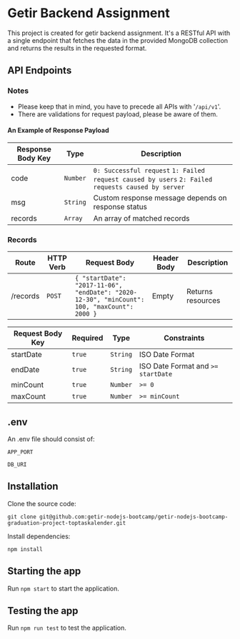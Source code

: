 # Getir Backend Assignment

This project is created for getir backend assignment. It's a RESTful API with a single endpoint that fetches the data in the provided MongoDB collection and returns the results in the requested format.

## API Endpoints

### Notes

- Please keep that in mind, you have to precede all APIs with '`/api/v1`'.
- There are validations for request payload, please be aware of them.

#### An Example of Response Payload

| Response Body Key | Type | Description  |
| --- | --- | --- |
| code | `Number` | `0: Successful request` `1: Failed request caused by users` `2: Failed requests caused by server` |
| msg | `String` | Custom response message depends on response status |
| records | `Array` | An array of matched records  |

### Records

| Route | HTTP Verb | Request Body | Header Body | Description |
| --- | --- | --- | --- | --- |
| /records | `POST` | `{ "startDate": "2017-11-06", "endDate": "2020-12-30", "minCount": 100, "maxCount": 2000 }` | Empty | Returns resources |

| Request Body Key | Required | Type | Constraints |
| --- | --- | --- | --- |
| startDate | `true` | `String` | ISO Date Format |
| endDate | `true` | `String` | ISO Date Format and `>= startDate` |
| minCount | `true` | `Number` | `>= 0` |
| maxCount | `true` | `Number` | `>= minCount` |


## .env

An .env file should consist of:

    APP_PORT

    DB_URI

## Installation

Clone the source code:

    git clone git@github.com:getir-nodejs-bootcamp/getir-nodejs-bootcamp-graduation-project-toptaskalender.git

Install dependencies:

    npm install

## Starting the app

Run `npm start` to start the application.

## Testing the app

Run `npm run test` to test the application.